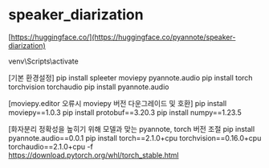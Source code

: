 # speaker_diarization
[https://huggingface.co/](https://huggingface.co/pyannote/speaker-diarization)

venv\Scripts\activate

[기본 환경설정]
pip install spleeter moviepy pyannote.audio
pip install torch torchvision torchaudio
pip install pyannote.audio

[moviepy.editor 오류시 moviepy 버전 다운그레이드 및 호환]
pip install moviepy==1.0.3
pip install protobuf==3.20.3
pip install numpy==1.23.5

[화자분리 정확성을 높히기 위해 모델과 맞는 pyannote, torch 버전 조절
pip install pyannote.audio==0.0.1
pip install torch==2.1.0+cpu torchvision==0.16.0+cpu torchaudio==2.1.0+cpu -f https://download.pytorch.org/whl/torch_stable.html
